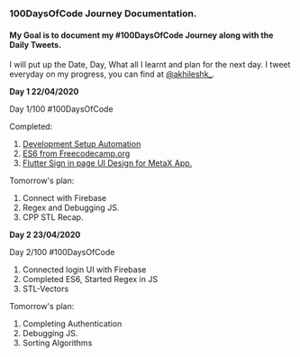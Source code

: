 ### 100DaysOfCode Journey Documentation.

#### My Goal is to document my #100DaysOfCode Journey along with the Daily Tweets.

I will put up the Date, Day, What all I learnt and plan for the next day. I tweet everyday on my progress, you can find at [@akhileshk\_](https://twitter.com/akhileshk_).

**Day 1 22/04/2020**

Day 1/100 #100DaysOfCode

Completed:

1. [Development Setup Automation](https://github.com/akhilesh-k/GitHubAutomation)
2. [ES6 from Freecodecamp.org](https://www.freecodecamp.org/learn/javascript-algorithms-and-data-structures/es6/)
3. [Flutter Sign in page UI Design for MetaX App.](https://github.com/akhilesh-k/trackingapp)

Tomorrow's plan:

1. Connect with Firebase
2. Regex and Debugging JS.
3. CPP STL Recap.

**Day 2 23/04/2020**

Day 2/100 #100DaysOfCode

1. Connected login UI with Firebase
2. Completed ES6, Started Regex in JS
3. STL-Vectors

Tomorrow's plan:

1. Completing Authentication
2. Debugging JS.
3. Sorting Algorithms
